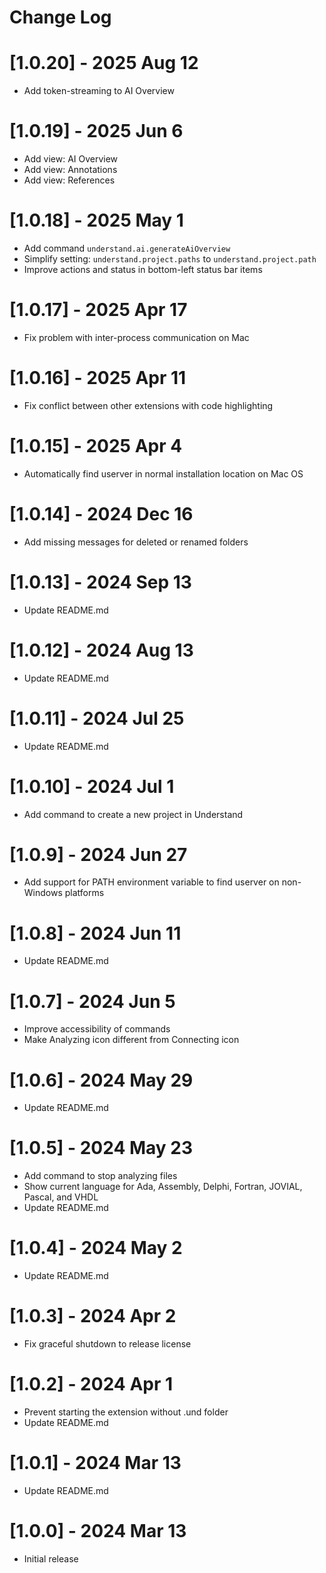 # Change Log

# [1.0.20] - 2025 Aug 12
- Add token-streaming to AI Overview

# [1.0.19] - 2025 Jun 6
- Add view: AI Overview
- Add view: Annotations
- Add view: References

# [1.0.18] - 2025 May 1
- Add command `understand.ai.generateAiOverview`
- Simplify setting: `understand.project.paths` to `understand.project.path`
- Improve actions and status in bottom-left status bar items

# [1.0.17] - 2025 Apr 17
- Fix problem with inter-process communication on Mac

# [1.0.16] - 2025 Apr 11
- Fix conflict between other extensions with code highlighting

# [1.0.15] - 2025 Apr 4
- Automatically find userver in normal installation location on Mac OS

# [1.0.14] - 2024 Dec 16
- Add missing messages for deleted or renamed folders

# [1.0.13] - 2024 Sep 13
- Update README.md

# [1.0.12] - 2024 Aug 13
- Update README.md

# [1.0.11] - 2024 Jul 25
- Update README.md

# [1.0.10] - 2024 Jul 1
- Add command to create a new project in Understand

# [1.0.9] - 2024 Jun 27
- Add support for PATH environment variable to find userver on non-Windows platforms

# [1.0.8] - 2024 Jun 11
- Update README.md

# [1.0.7] - 2024 Jun 5
- Improve accessibility of commands
- Make Analyzing icon different from Connecting icon

# [1.0.6] - 2024 May 29
- Update README.md

# [1.0.5] - 2024 May 23
- Add command to stop analyzing files
- Show current language for Ada, Assembly, Delphi, Fortran, JOVIAL, Pascal, and VHDL
- Update README.md

# [1.0.4] - 2024 May 2
- Update README.md

# [1.0.3] - 2024 Apr 2
- Fix graceful shutdown to release license

# [1.0.2] - 2024 Apr 1
- Prevent starting the extension without .und folder
- Update README.md

# [1.0.1] - 2024 Mar 13
- Update README.md

# [1.0.0] - 2024 Mar 13
- Initial release
